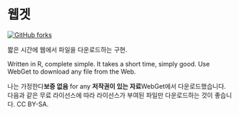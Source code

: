 # 웹겟

[![GitHub forks](https://img.shields.io/github/forks/Tyler887/WebGet?label=Fork&style=social)](https://github.com/Tyler887/WebGet/fork)

짧은 시간에 웹에서 파일을 다운로드하는 구현.

Written in R, complete simple. It takes a short time, simply good. Use WebGet to
download any file from the Web.

나는 가정한다**보증 없음** for any **저작권이 있는 자료**WebGet에서 다운로드했습니다.
다음과 같은 무료 라이선스에 따라 라이선스가 부여된 파일만 다운로드하는 것이 좋습니다.
CC BY-SA.
